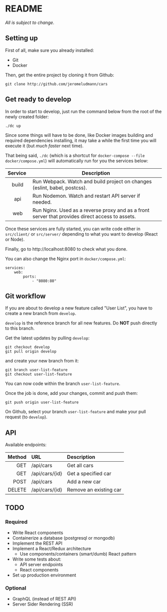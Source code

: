 # README

_All is subject to change._

## Setting up

First of all, make sure you already installed:

* Git
* Docker

Then, get the entire project by cloning it from Github:

```
git clone http://github.com/jeromeludmann/cars
```

## Get ready to develop

In order to start to develop, just run the command below from the root of the newly created folder:

```
./dc up
```

Since some things will have to be done, like Docker images building and required dependencies installing, it may take a while the first time you will execute it (but _much faster_ next time).

That being said, `./dc` (which is a shortcut for `docker-compose --file docker/compose.yml`) will automatically run for you the services below:

| Service  | Description                                                                                     |
| :------: | ----------------------------------------------------------------------------------------------- |
|  build   | Run Webpack. Watch and build project on changes (eslint, babel, postcss).                       |
|   api    | Run Nodemon. Watch and restart API server if needed.                                            |
|   web    | Run Nginx. Used as a reverse proxy and as a front server that provides direct access to assets. |

Once these services are fully started, you can write code either in `src/client/` or `src/server/` depending to what you want to develop (React or Node).

Finally, go to http://localhost:8080 to check what you done.

You can also change the Nginx port in `docker/compose.yml`:

```
services:
    web:
        ports:
            - "8080:80"
```

## Git workflow

If you are about to develop a new feature called "User List", you have to create a new branch from `develop`.

`develop` is the reference branch for all new features. Do **NOT** push directly to this branch.

Get the latest updates by pulling `develop`:

```
git checkout develop
git pull origin develop
```

and create your new branch from it:

```
git branch user-list-feature
git checkout user-list-feature
```

You can now code within the branch `user-list-feature`.

Once the job is done, add your changes, commit and push them:

```
git push origin user-list-feature
```

On Github, select your branch `user-list-feature` and make your pull request (to `develop`).

## API

Available endpoints:

| Method | URL            | Description            |
| -----: | :------------- | :--------------------- |
|    GET | /api/cars      | Get all cars           |
|    GET | /api/cars/{id} | Get a specified car    |
|   POST | /api/cars      | Add a new car          |
| DELETE | /api/cars/{id} | Remove an existing car |

## TODO

### Required

* Write React components
* Containerize a database (postgresql or mongodb)
* Implement the REST API
* Implement a React/Redux architecture
  * Use components/containers (smart/dumb) React pattern
* Write some tests about:
  * API server endpoints
  * React components
* Set up production environment

### Optional

* GraphQL (instead of REST API)
* Server Sider Rendering (SSR)
